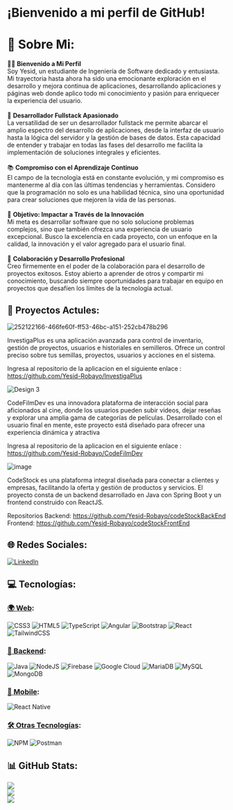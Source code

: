 # ¡Bienvenido a mi perfil de GitHub!

# 💫 Sobre Mi:

👨‍💻 **Bienvenido a Mi Perfil**<br>
Soy Yesid, un estudiante de Ingeniería de Software dedicado y entusiasta. Mi trayectoria hasta ahora ha sido una emocionante exploración en el desarrollo y mejora continua de aplicaciones, desarrollando aplicaciones y páginas web donde aplico todo mi conocimiento y pasión para enriquecer la experiencia del usuario.<br><br>
🚀 **Desarrollador Fullstack Apasionado**<br>
La versatilidad de ser un desarrollador fullstack me permite abarcar el amplio espectro del desarrollo de aplicaciones, desde la interfaz de usuario hasta la lógica del servidor y la gestión de bases de datos. Esta capacidad de entender y trabajar en todas las fases del desarrollo me facilita la implementación de soluciones integrales y eficientes.<br><br>
📚 **Compromiso con el Aprendizaje Continuo**<br>
El campo de la tecnología está en constante evolución, y mi compromiso es mantenerme al día con las últimas tendencias y herramientas. Considero que la programación no solo es una habilidad técnica, sino una oportunidad para crear soluciones que mejoren la vida de las personas.<br><br>
🎯 **Objetivo: Impactar a Través de la Innovación**<br>
Mi meta es desarrollar software que no solo solucione problemas complejos, sino que también ofrezca una experiencia de usuario excepcional. Busco la excelencia en cada proyecto, con un enfoque en la calidad, la innovación y el valor agregado para el usuario final.<br><br>
💼 **Colaboración y Desarrollo Profesional**<br>
Creo firmemente en el poder de la colaboración para el desarrollo de proyectos exitosos. Estoy abierto a aprender de otros y compartir mi conocimiento, buscando siempre oportunidades para trabajar en equipo en proyectos que desafíen los límites de la tecnología actual.

## 💫 Proyectos Actules:

![252122166-466fe60f-ff53-46bc-a151-252cb478b296](https://github.com/Yesid-Robayo/Yesid-Robayo/assets/114313044/1b4aedc3-961f-4189-9266-e5f04cf1d2c7)

InvestigaPlus es una aplicación avanzada para control de inventario, gestión de proyectos, usuarios e historiales en semilleros. Ofrece un control preciso sobre tus semillas, proyectos, usuarios y acciones en el sistema.

Ingresa al repositorio de la aplicacion en el siguiente enlace :
https://github.com/Yesid-Robayo/InvestigaPlus

![Design 3](https://github.com/Yesid-Robayo/Yesid-Robayo/assets/114313044/f57206f6-ca96-40db-8bb6-7062cafdea9a)

CodeFilmDev es una innovadora plataforma de interacción social para aficionados al cine, donde los usuarios pueden subir videos, dejar reseñas y explorar una amplia gama de categorías de películas. Desarrollado con el usuario final en mente, este proyecto está diseñado para ofrecer una experiencia dinámica y atractiva

Ingresa al repositorio de la aplicacion en el siguiente enlace :
https://github.com/Yesid-Robayo/CodeFilmDev

![image](https://github.com/Yesid-Robayo/Yesid-Robayo/assets/114313044/31f5029b-2686-4c96-b0b7-71fa2dac1ac1)

CodeStock es una plataforma integral diseñada para conectar a clientes y empresas, facilitando la oferta y gestión de productos y servicios. El proyecto consta de un backend desarrollado en Java con Spring Boot y un frontend construido con ReactJS.

Repositorios
Backend: https://github.com/Yesid-Robayo/codeStockBackEnd
Frontend: https://github.com/Yesid-Robayo/codeStockFrontEnd

## 🌐 Redes Sociales:
[![LinkedIn](https://img.shields.io/badge/LinkedIn-%230077B5.svg?logo=linkedin&logoColor=white)](https://linkedin.com/in/yesid11)

## 💻 Tecnologías:

### [🌍 Web](https://developer.mozilla.org/en-US/docs/Web):

![CSS3](https://img.shields.io/badge/css3-%231572B6.svg?style=for-the-badge&logo=css3&logoColor=white) ![HTML5](https://img.shields.io/badge/html5-%23E34F26.svg?style=for-the-badge&logo=html5&logoColor=white) ![TypeScript](https://img.shields.io/badge/typescript-%23007ACC.svg?style=for-the-badge&logo=typescript&logoColor=white) ![Angular](https://img.shields.io/badge/angular-%23DD0031.svg?style=for-the-badge&logo=angular&logoColor=white) ![Bootstrap](https://img.shields.io/badge/bootstrap-%238511FA.svg?style=for-the-badge&logo=bootstrap&logoColor=white) ![React](https://img.shields.io/badge/react-%2320232a.svg?style=for-the-badge&logo=react&logoColor=%2361DAFB) ![TailwindCSS](https://img.shields.io/badge/tailwindcss-%2338B2AC.svg?style=for-the-badge&logo=tailwind-css&logoColor=white)

### [🔧 Backend](https://en.wikipedia.org/wiki/Backend_development):

![Java](https://img.shields.io/badge/java-%23ED8B00.svg?style=for-the-badge&logo=openjdk&logoColor=white) ![NodeJS](https://img.shields.io/badge/node.js%20-%2343853D.svg?&style=for-the-badge&logo=node.js&logoColor=white) ![Firebase](https://img.shields.io/badge/firebase-%23039BE5.svg?style=for-the-badge&logo=firebase) ![Google Cloud](https://img.shields.io/badge/GoogleCloud-%234285F4.svg?style=for-the-badge&logo=google-cloud&logoColor=white) ![MariaDB](https://img.shields.io/badge/MariaDB-003545?style=for-the-badge&logo=mariadb&logoColor=white) ![MySQL](https://img.shields.io/badge/mysql-%2300000f.svg?style=for-the-badge&logo=mysql&logoColor=white) ![MongoDB](https://img.shields.io/badge/MongoDB-%234ea94b.svg?style=for-the-badge&logo=mongodb&logoColor=white)

### [📱 Mobile](https://developer.android.com/):

![React Native](https://img.shields.io/badge/react_native-%2320232a.svg?style=for-the-badge&logo=react&logoColor=%2361DAFB)

### [🛠 Otras Tecnologías](https://www.npmjs.com/):

![NPM](https://img.shields.io/badge/NPM-%23CB3837.svg?style=for-the-badge&logo=npm&logoColor=white) ![Postman](https://img.shields.io/badge/Postman-FF6C37?style=for-the-badge&logo=postman&logoColor=white)

## 📊 GitHub Stats:
![](https://github-readme-stats.vercel.app/api?username=Yesid-Robayo&theme=tokyonight&hide_border=false&include_all_commits=true&count_private=true)<br/>
![](https://github-readme-streak-stats.herokuapp.com/?user=Yesid-Robayo&theme=tokyonight&hide_border=false)<br/>
![](https://github-readme-stats.vercel.app/api/top-langs/?username=Yesid-Robayo&theme=tokyonight&hide_border=false&include_all_commits=true&count_private=true&layout=compact)




